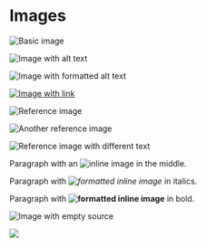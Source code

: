 # Images

![Basic image](https://example.com/image.jpg)

![Image with alt text](https://example.com/image.jpg "Example Image")

![Image with *formatted* alt text](https://example.com/image.jpg)

[![Image with link](https://example.com/image.jpg)](https://example.com)

![Reference image][image-ref]

![Another reference image][image-ref]

![Reference image with different text][different-image-ref]

Paragraph with an ![inline image](https://example.com/image.jpg) in the middle.

Paragraph with *![formatted inline image](https://example.com/image.jpg)* in italics.

Paragraph with **![formatted inline image](https://example.com/image.jpg)** in bold.

![Image with empty source]()

![](https://example.com/image.jpg)

[image-ref]: https://example.com/ref-image.jpg "Reference Example Image"
[different-image-ref]: https://example.com/different-image.jpg "Different Reference Image"